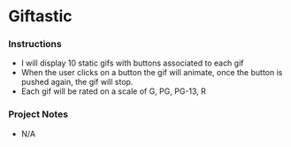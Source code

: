 # Giftastic
### Instructions
* I will display 10 static gifs with buttons associated to each gif
* When the user clicks on a button the gif will animate, once the button is pushed again, the gif will stop.
* Each gif will be rated on a scale of G, PG, PG-13, R

### Project Notes
* N/A

